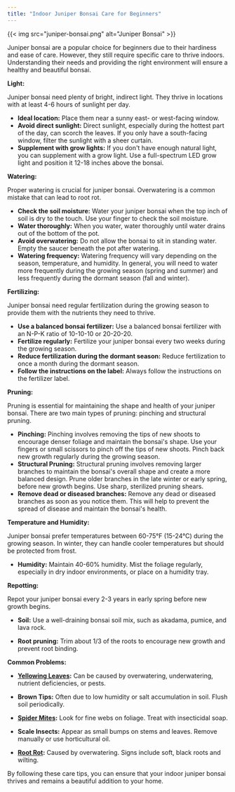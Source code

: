 ```yaml
---
title: "Indoor Juniper Bonsai Care for Beginners"
---
```



{{< img src="juniper-bonsai.png" alt="Juniper Bonsai" >}}

Juniper bonsai are a popular choice for beginners due to their hardiness and ease of care. However, they still require specific care to thrive indoors. Understanding their needs and providing the right environment will ensure a healthy and beautiful bonsai.

**Light:**

Juniper bonsai need plenty of bright, indirect light. They thrive in locations with at least 4-6 hours of sunlight per day.

*   **Ideal location:** Place them near a sunny east- or west-facing window.
*   **Avoid direct sunlight:** Direct sunlight, especially during the hottest part of the day, can scorch the leaves. If you only have a south-facing window, filter the sunlight with a sheer curtain.
*   **Supplement with grow lights:** If you don't have enough natural light, you can supplement with a grow light. Use a full-spectrum LED grow light and position it 12-18 inches above the bonsai.

**Watering:**

Proper watering is crucial for juniper bonsai. Overwatering is a common mistake that can lead to root rot.

*   **Check the soil moisture:** Water your juniper bonsai when the top inch of soil is dry to the touch. Use your finger to check the soil moisture.
*   **Water thoroughly:** When you water, water thoroughly until water drains out of the bottom of the pot.
*   **Avoid overwatering:** Do not allow the bonsai to sit in standing water. Empty the saucer beneath the pot after watering.
*   **Watering frequency:** Watering frequency will vary depending on the season, temperature, and humidity. In general, you will need to water more frequently during the growing season (spring and summer) and less frequently during the dormant season (fall and winter).

**Fertilizing:**

Juniper bonsai need regular fertilization during the growing season to provide them with the nutrients they need to thrive.

*   **Use a balanced bonsai fertilizer:** Use a balanced bonsai fertilizer with an N-P-K ratio of 10-10-10 or 20-20-20.
*   **Fertilize regularly:** Fertilize your juniper bonsai every two weeks during the growing season.
*   **Reduce fertilization during the dormant season:** Reduce fertilization to once a month during the dormant season.
*   **Follow the instructions on the label:** Always follow the instructions on the fertilizer label.

**Pruning:**

Pruning is essential for maintaining the shape and health of your juniper bonsai. There are two main types of pruning: pinching and structural pruning.

*   **Pinching:** Pinching involves removing the tips of new shoots to encourage denser foliage and maintain the bonsai's shape. Use your fingers or small scissors to pinch off the tips of new shoots. Pinch back new growth regularly during the growing season.
*   **Structural Pruning:** Structural pruning involves removing larger branches to maintain the bonsai's overall shape and create a more balanced design. Prune older branches in the late winter or early spring, before new growth begins. Use sharp, sterilized pruning shears.
*   **Remove dead or diseased branches:** Remove any dead or diseased branches as soon as you notice them. This will help to prevent the spread of disease and maintain the bonsai's health.

**Temperature and Humidity:**

Juniper bonsai prefer temperatures between 60-75°F (15-24°C) during the growing season. In winter, they can handle cooler temperatures but should be protected from frost.

*   **Humidity:** Maintain 40-60% humidity. Mist the foliage regularly, especially in dry indoor environments, or place on a humidity tray.

**Repotting:**

Repot your juniper bonsai every 2-3 years in early spring before new growth begins.

*   **Soil:** Use a well-draining bonsai soil mix, such as akadama, pumice, and lava rock.

*   **Root pruning:** Trim about 1/3 of the roots to encourage new growth and prevent root binding.

**Common Problems:**

*   **[Yellowing Leaves](/problems/yellow-leaves):** Can be caused by overwatering, underwatering, nutrient deficiencies, or pests.

*   **Brown Tips:** Often due to low humidity or salt accumulation in soil. Flush soil periodically.

*   **[Spider Mites](/problems/spider-mites):** Look for fine webs on foliage. Treat with insecticidal soap.

*   **Scale Insects:** Appear as small bumps on stems and leaves. Remove manually or use horticultural oil.

*   **[Root Rot](/problems/root-rot):** Caused by overwatering. Signs include soft, black roots and wilting.

By following these care tips, you can ensure that your indoor juniper bonsai thrives and remains a beautiful addition to your home.
